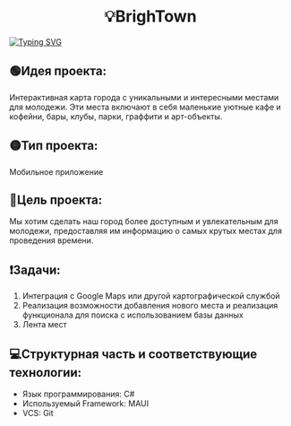 <h1 align="center">💡BrighTown</h1>
<a href="https://git.io/typing-svg"><img src="https://readme-typing-svg.herokuapp.com?font=Pixelify+Sans&size=28&duration=4000&pause=500&color=F77F49&multiline=true&width=1000&height=80&lines=%D0%97%D0%B4%D1%80%D0%B0%D0%B2%D1%81%D1%82%D0%B2%D1%83%D0%B9%D1%82%D0%B5!;%D0%97%D0%B4%D0%B5%D1%81%D1%8C+%D0%B1%D1%83%D0%B4%D1%83%D1%82+%D0%BE%D0%BF%D0%B8%D1%81%D0%B0%D0%BD%D1%8B+%D0%B2%D1%81%D0%B5+%D0%B8%D0%B7%D0%BC%D0%B5%D0%BD%D0%B5%D0%BD%D0%B8%D1%8F+%D0%B8+%D0%BE%D0%B1%D0%BD%D0%BE%D0%B2%D0%BB%D0%B5%D0%BD%D0%B8%D1%8F+%D0%BD%D0%B0%D1%88%D0%B5%D0%B3%D0%BE+%D0%BF%D1%80%D0%BE%D0%B5%D0%BA%D1%82%D0%B0." alt="Typing SVG" /></a>

<h2>🟢Идея проекта:</h2>
<p>Интерактивная карта города с уникальными и интересными местами для молодежи. Эти места включают в себя маленькие уютные кафе и кофейни, бары, клубы, парки, граффити и арт-объекты.</p>

<h2>🟡Тип проекта:</h2><p>Мобильное приложение</p>

<h2>🔴Цель проекта:</h2>
<p>
  Мы хотим сделать наш город более доступным и увлекательным для молодежи, предоставляя им информацию о самых крутых местах для проведения времени.
</p>

<h2>❗️Задачи:</h2>
<ol>
  <li>Интеграция с Google Maps или другой картографической службой</li>
  <li>Реализация возможности добавления нового места и реализация функционала для поиска с использованием базы данных</li>
  <li>Лента мест</li>
</ol>

<h2>💻Структурная часть и соответствующие технологии:</h2>
<ul>
  <li>Язык программирования: C#</li>
  <li>Используемый Framework: MAUI</li>
  <li>VCS: Git</li>
</ul>
